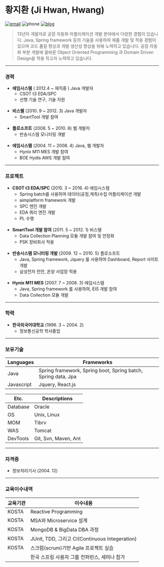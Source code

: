 # 황지환 (Ji Hwan, Hwang)

[![email](https://img.shields.io/badge/email-zhwan.hwang@gmail.com-0229bf.svg)](mailto:zhwan.hwang@gmail.com) ![phone](https://img.shields.io/badge/phone-+82--10--4752--8950-0229bf.svg) [![blog](https://img.shields.io/badge/blog-zhwan.info-0229bf.svg)](http://zhwan.info/)
> 13년차 개발자로 공장 자동화 어플리케이션 개발  분야에서 다양한 경험이 있습니다.
Java, Spring framework 등의 기술을 사용하여 제품 개발 및 적용 경험이 있으며 코드 품질 향상과 개발 생산성 향상을 위해 노력하고 있습니다.
공장 자동화 부분 개발에 올바른 Object Oriented Programming 과 Domain Driven Design을 적용 하고자 노력하고 있습니다.

---
### 경력
- **에임시스템**                   ( 2012.4 ~ 재직중 )
  Java 개발자
  <br>
  - CSOT t3 EDA/SPC
  - 선행 기술 연구, 기술 지원
  <br>
- **비스텔**                      (2010. 9 ~ 2012. 3)
  Java 개발자
  <br>
  - SmartTool 개발 참여
  <br>
- **플로소프트**                   (2008. 5 ~ 2010. 8)
  웹 개발자
  <br>
  - 반송시스템 모니터링 개발
  <br>
- **에임시스템**                   (2004. 11 ~ 2008. 4)
  Java, 웹 개발자
  <br>
  - Hynix M11 MES 개발 참여
  - BOE Hydis AWS 개발 참여

---
### 프로젝트
- **CSOT t3 EDA/SPC**           (2015. 3 ~ 2016. 4)
  에임시스템
  <br>
  - Spring batch를 사용하여 데이터(공정,계측)수집 어플리케이션 개발
  - aimplatform framework 개발
  - SPC 엔진 개발
  - EDA 쿼리 엔진 개발
  - PL 수행
  <br>
- **SmartTool 개발 참여**         (2011. 5 ~ 2012. 1)
  비스텔
  <br>
  - Data Collection Planning 모듈 개발 참여 및 안정화
  - PSK 장비회사 적용
  <br>
- **반송시스템 모니터링 개발**       (2009. 12 ~ 2010. 5)
  플로소프트
  <br>
  - Java, Spring framework, Jquery 를 사용하여 Dashboard, Report 사이트 개발
  - 삼성전자 천안, 온양 사업장 적용
  <br>
- **Hynix M11 MES**            (2007. 7 ~ 2008. 3)
  에임시스템
  <br>
  - Java, Spring framework 를 사용하여, EIS 개발 참여
  - Data Collection 모듈 개발

---
### 학력
- **한국외국어대학교** (1996. 3 ~ 2004. 2)
  - 정보통신공학 학사졸업

---
### 보유기술

| Languages  | Frameworks                    |
|------------|-------------------------------|
| Java       | Spring framework, Spring boot, Spring batch, Spring data, Jpa |
| Javascript | Jquery, React.js              |


| Etc.    	| Descriptions                  |
|----------	|------------------------------	|
| Database  | Oracle                        |
| OS        | Unix, Linux                   |
| MOM       | Tibrv                         |
| WAS       | Tomcat                        |
| DevTools  | Git, Svn, Maven, Ant          |

---
### 자격증
- 정보처리기사 (2004. 12)

---
### 교육이수내역
| 교육기관 | 이수내용 |
|---|---|
| KOSTA | Reactive Programming |
| KOSTA | MSA와 Microservice 설계 |
| KOSTA | MongoDB & BigData DBA 과정 |
| KOSTA | JUnit, TDD, 그리고 CI(Continuous Integeration) |
| KOSTA | 스크럼(scrum)기반 Agile 프로젝트 실습 |
| | 한국 스프링 사용자 그룹 컨퍼런스, 세미나 참가 |
